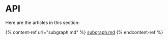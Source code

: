# API

Here are the articles in this section:

{% content-ref url="subgraph.md" %}
[subgraph.md](subgraph.md)
{% endcontent-ref %}
